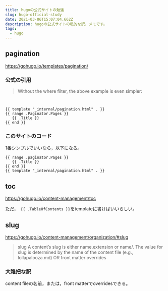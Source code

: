```yaml
---
title: hugoの公式サイトの勉強
slug: hugo-official-study
date: 2021-03-06T15:07:04.662Z
description: hugoの公式サイトの私的な訳，メモです。
tags:
  - hugo
---
```

## pagination
<https://gohugo.io/templates/pagination/>

### 公式の引用
>Without the where filter, the above example is even 
simpler:
```


{{ template "_internal/pagination.html" . }}
{{ range .Paginator.Pages }}
   {{ .Title }}
{{ end }}
```

### このサイトのコード
1番シンプルでいいなら，以下になる。

```
{{ range .paginator.Pages }}
   {{ .Title }}
{{ end }}
{{ template "_internal/pagination.html" . }}
```

## toc
<https://gohugo.io/content-management/toc>

ただ，` {{ .TableOfContents }}`をtemplateに書けばいいらしい。

## slug
<https://gohugo.io/content-management/organization/#slug>
>slug
A content’s slug is either name.extension or name/. The value for slug is determined by
the name of the content file (e.g., lollapalooza.md) OR
front matter overrides

### 大雑把な訳


content fileの名前，または，front matterでoverridesできる。